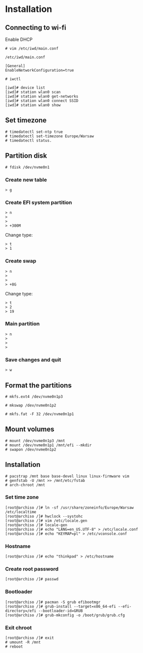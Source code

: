 # Installation

## Connecting to wi-fi

Enable DHCP

```
# vim /etc/iwd/main.conf
```

```
/etc/iwd/main.conf

[General]
EnableNetworkConfiguration=true
```

```
# iwctl
```

```
[iwd]# device list
[iwd]# station wlan0 scan
[iwd]# station wlan0 get-networks
[iwd]# station wlan0 connect SSID
[iwd]# station wlan0 show
```


## Set timezone

```
# timedatectl set-ntp true
# timedatectl set-timezone Europe/Warsaw
# timedatectl status.
```

## Partition disk

```
# fdisk /dev/nvme0n1
```

### Create new table

```
> g
```

### Create EFI system partition

```
> n
> 
>
> +300M
```

Change type:

```
> t
> 1
```

### Create swap

```
> n
>
>
> +8G
```

Change type:

```
> t
> 2
> 19
```

### Main partition

```
> n
>
>
>
```

### Save changes and quit

```
> w
```

## Format the partitions

```
# mkfs.ext4 /dev/nvme0n1p3
```

```
# mkswap /dev/nvme0n1p2
```

```
# mkfs.fat -F 32 /dev/nvme0n1p1
```

## Mount volumes

```
# mount /dev/nvme0n1p3 /mnt
# mount /dev/nvme0n1p1 /mnt/efi --mkdir
# swapon /dev/nvme0n1p2
```

## Installation

```
# pacstrap /mnt base base-devel linux linux-firmware vim
# genfstab -U /mnt >> /mnt/etc/fstab
# arch-chroot /mnt
```

### Set time zone

```
[root@archiso /]# ln -sf /usr/share/zoneinfo/Europe/Warsaw /etc/localtime
[root@archiso /]# hwclock --systohc
[root@archiso /]# vim /etc/locale.gen
[root@archiso /]# locale-gen
[root@archiso /]# echo "LANG=en_US.UTF-8" > /etc/locale.conf
[root@archiso /]# echo "KEYMAP=pl" > /etc/vconsole.conf
```

### Hostname

```
[root@archiso /]# echo "thinkpad" > /etc/hostname
```

### Create root password

```
[root@archiso /]# passwd
```

### Bootloader

```
[root@archiso /]# pacman -S grub efibootmgr
[root@archiso /]# grub-install --target=x86_64-efi --efi-directory=/efi --bootloader-id=GRUB
[root@archiso /]# grub-mkconfig -o /boot/grub/grub.cfg
```

### Exit chroot

```
[root@archiso /]# exit
# umount -R /mnt
# reboot
```

